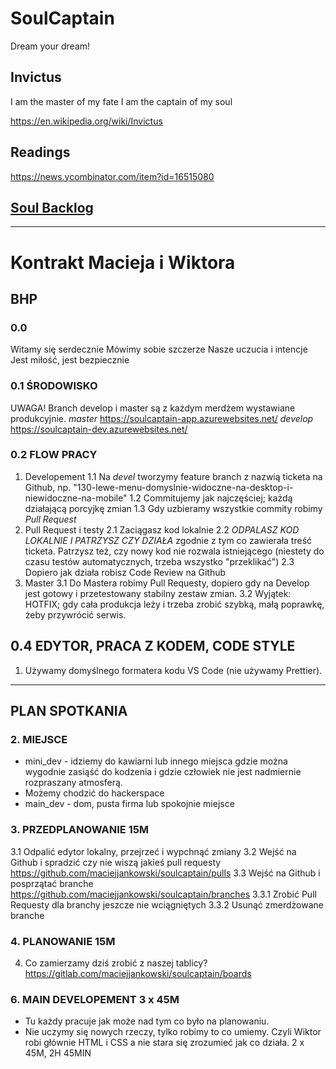 # SoulCaptain
Dream your dream!

## Invictus
I am the master of my fate
I am the captain of my soul

https://en.wikipedia.org/wiki/Invictus

## Readings
https://news.ycombinator.com/item?id=16515080

## [Soul Backlog](https://gitlab.com/maciejjankowski/soulcaptain/boards?scope=all&utf8=%E2%9C%93&state=opened&assignee_username=roktiw)

---

# Kontrakt Macieja i Wiktora

## BHP

### 0.0
Witamy się serdecznie
Mówimy sobie szczerze
Nasze uczucia i intencje
Jest miłość, jest bezpiecznie

### 0.1 ŚRODOWISKO

UWAGA! Branch develop i master są z każdym merdżem wystawiane produkcyjnie.
*master* https://soulcaptain-app.azurewebsites.net/
*develop* https://soulcaptain-dev.azurewebsites.net/

### 0.2 FLOW PRACY
1. Developement
1.1 Na *devel* tworzymy feature branch z nazwią ticketa na Github, np. "130-lewe-menu-domyslnie-widoczne-na-desktop-i-niewidoczne-na-mobile"
1.2 Commitujemy jak najczęściej; każdą działającą porcyjkę zmian
1.3 Gdy uzbieramy wszystkie commity robimy *Pull Request*
2. Pull Request i testy
2.1 Zaciągasz kod lokalnie
2.2 *ODPALASZ KOD LOKALNIE I PATRZYSZ CZY DZIAŁA* zgodnie z tym co zawierała treść ticketa. Patrzysz też, czy nowy kod nie rozwala istniejącego (niestety do czasu testów automatycznych, trzeba wszystko "przeklikać")
2.3 Dopiero jak działa robisz Code Review na Github
3. Master
3.1 Do Mastera robimy Pull Requesty, dopiero gdy na Develop jest gotowy i przetestowany stabilny zestaw zmian.
3.2 Wyjątek: HOTFIX; gdy cała produkcja leży i trzeba zrobić szybką, małą poprawkę, żeby przywrócić serwis.


## 0.4 EDYTOR, PRACA Z KODEM, CODE STYLE
1. Używamy domyślnego formatera kodu VS Code (nie używamy Prettier).

---

## PLAN SPOTKANIA

### 2. MIEJSCE
* mini_dev - idziemy do kawiarni lub innego miejsca gdzie można wygodnie zasiąść do kodzenia i gdzie człowiek nie jest nadmiernie rozpraszany atmosferą.
* Możemy chodzić do hackerspace
* main_dev - dom, pusta firma lub spokojnie miejsce

### 3. PRZEDPLANOWANIE 15M
3.1 Odpalić edytor lokalny, przejrzeć i wypchnąć zmiany
3.2 Wejść na Github i spradzić czy nie wiszą jakieś pull requesty https://github.com/maciejjankowski/soulcaptain/pulls
3.3 Wejść na Github i posprzątać branche https://github.com/maciejjankowski/soulcaptain/branches
3.3.1 Zrobić Pull Requesty dla branchy jeszcze nie wciągniętych
3.3.2 Usunąć zmerdżowane branche


### 4. PLANOWANIE 15M
4. Co zamierzamy dziś zrobić z naszej tablicy? https://gitlab.com/maciejjankowski/soulcaptain/boards

### 6. MAIN DEVELOPEMENT 3 x 45M
* Tu każdy pracuje jak może nad tym co było na planowaniu.
* Nie uczymy się nowych rzeczy, tylko robimy to co umiemy. Czyli Wiktor robi głównie HTML i CSS a nie stara się zrozumieć jak co działa. 2 x 45M, 2H 45MIN